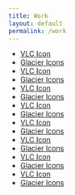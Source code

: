 ```yaml
---
title: Work
layout: default
permalink: /work
---
```


<ul class="grid featured-projects">
	<li class="tile" style="background-image:url(/uploads/vlc.jpg);">
		<a href="#" class="meta">VLC Icon</a>
	</li>
	<li class="tile" style="background-image:url(/uploads/st.jpg);">
		<a href="#" class="meta">Glacier Icons</a>
	</li>
	<li class="tile" style="background-image:url(/uploads/spoon.jpg);">
		<a href="#" class="meta">VLC Icon</a>
	</li>
	<li class="tile" style="background-image:url(/uploads/icons.jpg);">
		<a href="#" class="meta">Glacier Icons</a>
	</li>
	<li class="tile" style="background-image:url(/uploads/vlc.jpg);">
		<a href="#" class="meta">VLC Icon</a>
	</li>
	<li class="tile" style="background-image:url(/uploads/icons.jpg);">
		<a href="#" class="meta">Glacier Icons</a>
	</li>
	<li class="tile" style="background-image:url(/uploads/vlc.jpg);">
		<a href="#" class="meta">VLC Icon</a>
	</li>
	<li class="tile" style="background-image:url(/uploads/icons.jpg);">
		<a href="#" class="meta">Glacier Icons</a>
	</li>
	<li class="tile" style="background-image:url(/uploads/vlc.jpg);">
		<a href="#" class="meta">VLC Icon</a>
	</li>
	<li class="tile" style="background-image:url(/uploads/icons.jpg);">
		<a href="#" class="meta">Glacier Icons</a>
	</li>
	<li class="tile" style="background-image:url(/uploads/vlc.jpg);">
		<a href="#" class="meta">VLC Icon</a>
	</li>
	<li class="tile" style="background-image:url(/uploads/icons.jpg);">
		<a href="#" class="meta">Glacier Icons</a>
	</li>
	<li class="tile" style="background-image:url(/uploads/vlc.jpg);">
		<a href="#" class="meta">VLC Icon</a>
	</li>
	<li class="tile" style="background-image:url(/uploads/icons.jpg);">
		<a href="#" class="meta">Glacier Icons</a>
	</li>
	<li class="tile" style="background-image:url(/uploads/vlc.jpg);">
		<a href="#" class="meta">VLC Icon</a>
	</li>
	<li class="tile" style="background-image:url(/uploads/icons.jpg);">
		<a href="#" class="meta">Glacier Icons</a>
	</li>
</ul>